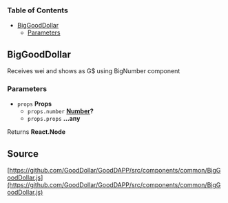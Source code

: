 <!-- Generated by documentation.js. Update this documentation by updating the source code. -->

### Table of Contents

-   [BigGoodDollar][1]
    -   [Parameters][2]

## BigGoodDollar

Receives wei and shows as G$ using BigNumber component

### Parameters

-   `props` **Props** 
    -   `props.number` **[Number][3]?** 
    -   `props.props` **...any** 

Returns **React.Node** 

[1]: #biggooddollar

[2]: #parameters

[3]: https://developer.mozilla.org/docs/Web/JavaScript/Reference/Global_Objects/Number
## Source
[https://github.com/GoodDollar/GoodDAPP/src/components/common/BigGoodDollar.js](https://github.com/GoodDollar/GoodDAPP/src/components/common/BigGoodDollar.js)

